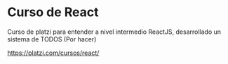 # Curso de React

Curso de platzi para entender a nivel intermedio ReactJS, desarrollado un sistema de TODOS (Por hacer)

https://platzi.com/cursos/react/